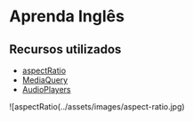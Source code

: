 # Aprenda Inglês



## Recursos utilizados
  * [aspectRatio](#)
  * [MediaQuery](#)
  * [AudioPlayers](#)

![aspectRatio(../assets/images/aspect-ratio.jpg)